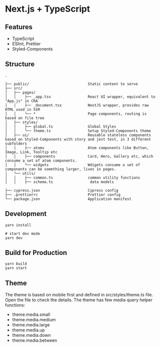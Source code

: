 # Next.js + TypeScript

## Features

- TypeScript
- ESlint, Prettier
- Styled-Components

## Structure

```raw
.

├── public/                           Static content to serve
├── src/
│   ├── pages/
│   │    ├── _app.tsx                 React UI wrapper, equivalent to "App.js" in CRA
│   │    ├── _document.tsx            NextJS wrapper, provides raw HTML used in SSR
│   │    └── *                        Page components, routing is based on file tree
│   ├── styles/
│   │    ├── global.ts                Global Styles
│   │    └── theme.ts                 Setup Styled-Components theme
│   ├── ui/                           Reusable stateless components based on Styled-Components with story and jest test, in 3 different subfolders
│   │    ├── atoms                    Atom components like Button, Image, Link, Tooltip etc
│   │    ├── components               Card, Hero, Gallery etc, which consume a set of atom components.
│   │    └── widgets                  Wdigets consume a set of components can be something larger, lives in pages.
│   └── utils/  
│   │    ├── common.ts                common utility functions
│   │    ├── schema.ts                 data models

├── cypress.json                      Cypress config
├── .prettierrc                       Prettier config
└── package.json                      Application manifest
```

## Development

```shell
yarn install

# start dev mode
yarn dev
```



## Build for Production

```shell
yarn build
yarn start
```

## Theme

The theme is based on mobile first and defined in src/styles/theme.ts file. Open the file to check the details. The theme has few media query helper functions:

- theme.media.small
- theme.media.medium
- theme.media.large
- theme.media.up
- theme.media.down
- theme.media.between


